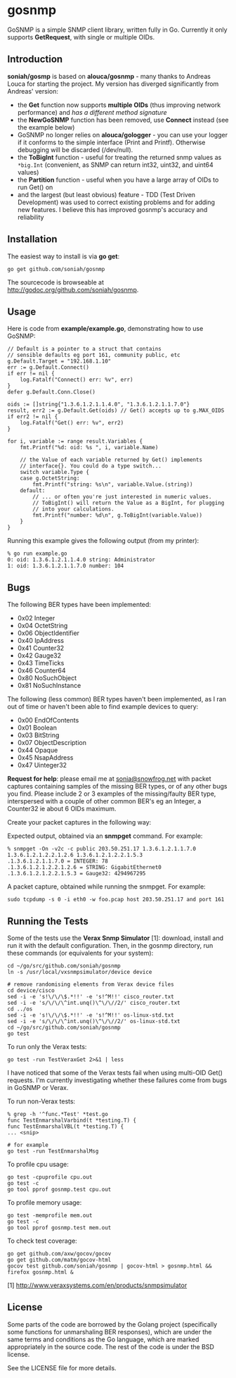 gosnmp
======

GoSNMP is a simple SNMP client library, written fully in Go. Currently
it only supports **GetRequest**, with single or multiple OIDs.

Introduction
------------

**soniah/gosmp** is based on **alouca/gosnmp** - many thanks to Andreas Louca
for starting the project. My version has diverged significantly from Andreas'
version:

* the **Get** function now supports **multiple OIDs** (thus improving network
  performance) and _has a different method signature_
* the **NewGoSNMP** function has been removed, use **Connect** instead (see the
  example below)
* GoSNMP no longer relies on **alouca/gologger** - you can use your logger if
  it conforms to the simple interface (Print and Printf). Otherwise debugging
  will be discarded (/dev/null).
* the **ToBigInt** function - useful for treating the returned snmp
  values as `*big.Int` (convenient, as SNMP can return int32, uint32, and
  uint64 values)
* the **Partition** function - useful when you have a large array of OIDs
  to run Get() on
* and the largest (but least obvious) feature - TDD (Test Driven Development)
  was used to correct existing problems and for adding new features. I believe
  this has improved gosnmp's accuracy and reliability

Installation
------------

The easiest way to install is via **go get**:

    go get github.com/soniah/gosnmp

The sourcecode is browseable at http://godoc.org/github.com/soniah/gosnmp.

Usage
-----

Here is code from **example/example.go**, demonstrating how to use GoSNMP:

    // Default is a pointer to a struct that contains
    // sensible defaults eg port 161, community public, etc
    g.Default.Target = "192.168.1.10"
    err := g.Default.Connect()
    if err != nil {
        log.Fatalf("Connect() err: %v", err)
    }
    defer g.Default.Conn.Close()

    oids := []string{"1.3.6.1.2.1.1.4.0", "1.3.6.1.2.1.1.7.0"}
    result, err2 := g.Default.Get(oids) // Get() accepts up to g.MAX_OIDS
    if err2 != nil {
        log.Fatalf("Get() err: %v", err2)
    }

    for i, variable := range result.Variables {
        fmt.Printf("%d: oid: %s ", i, variable.Name)

        // the Value of each variable returned by Get() implements
        // interface{}. You could do a type switch...
        switch variable.Type {
        case g.OctetString:
            fmt.Printf("string: %s\n", variable.Value.(string))
        default:
            // ... or often you're just interested in numeric values.
            // ToBigInt() will return the Value as a BigInt, for plugging
            // into your calculations.
            fmt.Printf("number: %d\n", g.ToBigInt(variable.Value))
        }
    }

Running this example gives the following output (from my printer):

    % go run example.go
    0: oid: 1.3.6.1.2.1.1.4.0 string: Administrator
    1: oid: 1.3.6.1.2.1.1.7.0 number: 104

Bugs
----

The following BER types have been implemented:

* 0x02 Integer
* 0x04 OctetString
* 0x06 ObjectIdentifier
* 0x40 IpAddress
* 0x41 Counter32
* 0x42 Gauge32
* 0x43 TimeTicks
* 0x46 Counter64
* 0x80 NoSuchObject
* 0x81 NoSuchInstance

The following (less common) BER types haven't been implemented, as I ran out of
time or haven't been able to find example devices to query:

* 0x00 EndOfContents
* 0x01 Boolean
* 0x03 BitString
* 0x07 ObjectDescription
* 0x44 Opaque
* 0x45 NsapAddress
* 0x47 Uinteger32

**Request for help**: please email me at sonia@snowfrog.net with packet
captures containing samples of the missing BER types, or of any other bugs you
find. Please include 2 or 3 examples of the missing/faulty BER type,
interspersed with a couple of other common BER's eg an Integer, a Counter32 ie
about 6 OIDs maximum.

Create your packet captures in the following way:

Expected output, obtained via an **snmpget** command. For example:

    % snmpget -On -v2c -c public 203.50.251.17 1.3.6.1.2.1.1.7.0 1.3.6.1.2.1.2.2.1.2.6 1.3.6.1.2.1.2.2.1.5.3
    .1.3.6.1.2.1.1.7.0 = INTEGER: 78
    .1.3.6.1.2.1.2.2.1.2.6 = STRING: GigabitEthernet0
    .1.3.6.1.2.1.2.2.1.5.3 = Gauge32: 4294967295

A packet capture, obtained while running the snmpget. For example:

    sudo tcpdump -s 0 -i eth0 -w foo.pcap host 203.50.251.17 and port 161

Running the Tests
-----------------

Some of the tests use the **Verax Snmp Simulator** [1]: download,
install and run it with the default configuration. Then, in the gosnmp
directory, run these commands (or equivalents for your system):

    cd ~/go/src/github.com/soniah/gosnmp
    ln -s /usr/local/vxsnmpsimulator/device device

    # remove randomising elements from Verax device files
    cd device/cisco
    sed -i -e 's!\/\/\$.*!!' -e 's!^M!!' cisco_router.txt
    sed -i -e 's/\/\/\^int.unq()\^\/\//2/' cisco_router.txt
    cd ../os
    sed -i -e 's!\/\/\$.*!!' -e 's!^M!!' os-linux-std.txt
    sed -i -e 's/\/\/\^int.unq()\^\/\//2/' os-linux-std.txt
    cd ~/go/src/github.com/soniah/gosnmp
    go test

To run only the Verax tests:

    go test -run TestVeraxGet 2>&1 | less

I have noticed that some of the Verax tests fail when using multi-OID Get()
requests. I'm currently investigating whether these failures come from bugs in
GoSNMP or Verax.

To run non-Verax tests:

    % grep -h '^func.*Test' *test.go
    func TestEnmarshalVarbind(t *testing.T) {
    func TestEnmarshalVBL(t *testing.T) {
    ... <snip>

    # for example
    go test -run TestEnmarshalMsg

To profile cpu usage:

    go test -cpuprofile cpu.out
    go test -c
    go tool pprof gosnmp.test cpu.out

To profile memory usage:

    go test -memprofile mem.out
    go test -c
    go tool pprof gosnmp.test mem.out

To check test coverage:

    go get github.com/axw/gocov/gocov
    go get github.com/matm/gocov-html
    gocov test github.com/soniah/gosnmp | gocov-html > gosnmp.html && firefox gosnmp.html &

[1] http://www.veraxsystems.com/en/products/snmpsimulator

License
-------

Some parts of the code are borrowed by the Golang project (specifically
some functions for unmarshaling BER responses), which are under the same
terms and conditions as the Go language, which are marked appropriately
in the source code. The rest of the code is under the BSD license.

See the LICENSE file for more details.


